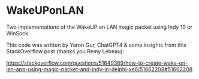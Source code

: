 # WakeUPonLAN
Two implementations of the WakeUP on LAN magic packet using Indy 10 or WinSock

This code was written by Yaron Gur, ChatGPT4 & some insights from this StackOverflow post (thanks you Remy Lebeau):





https://stackoverflow.com/questions/51649369/how-to-create-wake-on-lan-app-using-magic-packet-and-indy-in-delphi-xe6/51662208#51662208
